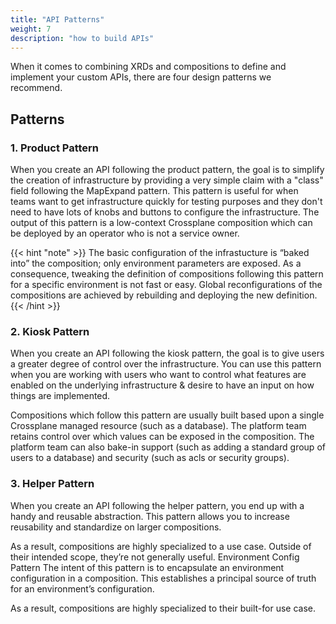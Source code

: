 ```yaml
---
title: "API Patterns"
weight: 7
description: "how to build APIs"
---
```


When it comes to combining XRDs and compositions to define and implement your custom APIs, there are four design patterns we recommend.

## Patterns

### 1. Product Pattern

When you create an API following the product pattern, the goal is to simplify the creation of infrastructure by providing a very simple claim with a "class" field following the MapExpand pattern. This pattern is useful for when teams want to get infrastructure quickly for testing purposes and they don't need to have lots of knobs and buttons to configure the infrastructure. The output of this pattern is a low-context Crossplane composition which can be deployed by an operator who is not a service owner.

{{< hint "note" >}}
The basic configuration of the infrastucture is “baked into” the composition; only environment parameters are exposed. As a consequence, tweaking the definition of compositions following this pattern for a specific environment is not fast or easy. Global reconfigurations of the compositions are achieved by rebuilding and deploying the new definition.
{{< /hint >}}

### 2. Kiosk Pattern

When you create an API following the kiosk pattern, the goal is to give users a greater degree of control over the infrastructure. You can use this pattern when you are working with users who want to control what features are enabled on the underlying infrastructure & desire to have an input on how things are implemented.

Compositions which follow this pattern are usually built based upon a single Crossplane managed resource (such as a database). The platform team retains control over which values can be exposed in the composition. The platform team can also bake-in support (such as adding a standard group of users to a database) and security (such as acls or security groups).

### 3. Helper Pattern

When you create an API following the helper pattern, you end up with a handy and reusable abstraction. This pattern allows you to increase reusability and standardize on larger compositions.

As a result, compositions are highly specialized to a use case. Outside of their intended scope, they’re not generally useful.
Environment Config Pattern
The intent of this pattern is to encapsulate an environment configuration in a composition. This establishes a principal source of truth for an environment’s configuration.

As a result, compositions are highly specialized to their built-for use case.

